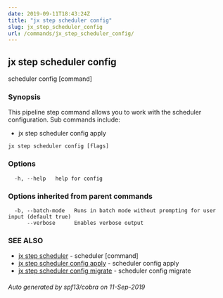 ```yaml
---
date: 2019-09-11T18:43:24Z
title: "jx step scheduler config"
slug: jx_step_scheduler_config
url: /commands/jx_step_scheduler_config/
---
```

## jx step scheduler config

scheduler config [command]

### Synopsis

This pipeline step command allows you to work with the scheduler configuration. Sub commands include: 

  * jx step scheduler config apply

```
jx step scheduler config [flags]
```

### Options

```
  -h, --help   help for config
```

### Options inherited from parent commands

```
  -b, --batch-mode   Runs in batch mode without prompting for user input (default true)
      --verbose      Enables verbose output
```

### SEE ALSO

* [jx step scheduler](/commands/jx_step_scheduler/)	 - scheduler [command]
* [jx step scheduler config apply](/commands/jx_step_scheduler_config_apply/)	 - scheduler config apply
* [jx step scheduler config migrate](/commands/jx_step_scheduler_config_migrate/)	 - scheduler config migrate

###### Auto generated by spf13/cobra on 11-Sep-2019
